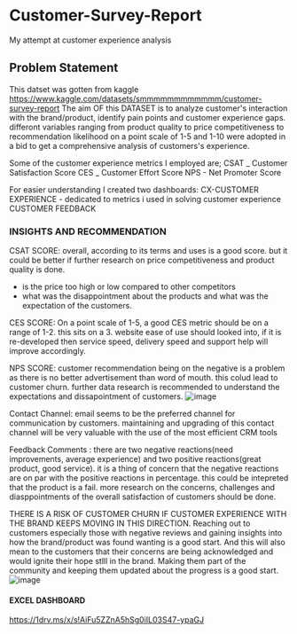 # Customer-Survey-Report

 My attempt at customer experience analysis

## Problem Statement

This datset was gotten from kaggle https://www.kaggle.com/datasets/smmmmmmmmmmmm/customer-survey-report
The aim OF this DATASET is to analyze customer's interaction with the brand/product, identify pain points and customer experience gaps. differont variables ranging from product quality to price competitiveness to recommendation likelihood on a point scale of 1-5 and 1-10 were adopted in a bid to get a comprehensive analysis of customers's experience.

Some of the customer experience metrics I employed are;
CSAT _ Customer Satisfaction Score
CES _ Customer Effort Score
NPS - Net Promoter Score

For easier understanding I created two dashboards:
CX-CUSTOMER EXPERIENCE - dedicated to metrics i used in solving customer experience
CUSTOMER FEEDBACK

### INSIGHTS AND RECOMMENDATION

CSAT SCORE: overall, according to its terms and uses is a good score. but it could be better if further research on price competitiveness and product quality is done.
- is the price too high or low compared to other competitors
- what was the disappointment about the products and what was the expectation of the customers.

CES SCORE: On a point scale of 1-5, a good CES metric should be on a range of 1-2. this sits on a 3. website ease of use should looked into, if it is re-developed then service speed, delivery speed and support help will improve accordingly.

NPS SCORE: customer recommendation being on the negative is a problem as there is no better advertisement than word of mouth. this colud lead to customer churn. further data research is recommended to understand the expectations and dissapointment of customers.
![image](https://github.com/MmiriMma/Customer-Survey-Report/assets/131600050/4036903c-c47b-453b-b528-664302697dbf)

Contact Channel: email seems to be the preferred channel for communication by customers. maintaining and upgrading of this contact channel will be very valuable with the use of the most efficient CRM tools 

Feedback Comments : there are two negative reactions(need improvements, average experience) and two positive reactions(great product, good service). it is a thing of concern that the negative reactions are on par with the positive reactions in percentage. this could be intepreted that the product is a fail. more research on the concerns, challenges and diasppointments of the overall satisfaction of customers should be done.

THERE IS A RISK OF CUSTOMER CHURN IF CUSTOMER EXPERIENCE WITH THE BRAND KEEPS MOVING IN THIS DIRECTION. Reaching out to customers especially those with negative reviews and gaining insights into how the brand/product was found wanting is a good start.  And this will also mean to the customers that  their concerns are  being acknowledged and would ignite their hope stlll in the brand. Making them part of the community and keeping them updated about the progress is a  good start.
![image](https://github.com/MmiriMma/Customer-Survey-Report/assets/131600050/d2ed86be-d408-4579-8e76-f6d13e812395)

#### EXCEL DASHBOARD
https://1drv.ms/x/s!AiFu5ZZnA5hSg0iIL03S47-ypaGJ
